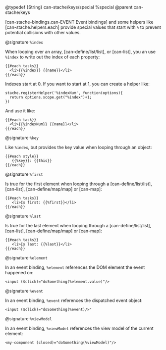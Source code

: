 @typedef {String} can-stache/keys/special %special
@parent can-stache/keys

[can-stache-bindings.can-EVENT Event bindings] and some helpers like [can-stache.helpers.each]
provide special values that start with `%` to prevent potential collisions with
other values.  

@signature `%index`

When looping over an array, [can-define/list/list], or [can-list], you an use `%index` to write out the index of each property:

    {{#each tasks}}
      <li>{{%index}} {{name}}</li>
    {{/each}}

Indexes start at 0.  If you want to start at 1, you can create a helper like:

    stache.registerHelper('%indexNum', function(options){
      return options.scope.get("%index")+1;
    })

And use it like:

    {{#each task}}
      <li>{{%indexNum}} {{name}}</li>
    {{/each}}

@signature `%key`

Like `%index`, but provides the key value when looping through an object:

```
{{#each style}}
   {{%key}}: {{this}}
{{/each}}
```

@signature `%first`

Is true for the first element when looping through a [can-define/list/list], [can-list], [can-define/map/map] or 
[can-map]:

```
{{#each tasks}}
   <li>Is first: {{%first}}</li>
{{/each}}
```

@signature `%last`

Is true for the last element when looping through a [can-define/list/list], [can-list], [can-define/map/map] or 
[can-map]:

```
{{#each tasks}}
   <li>Is last: {{%last}}</li>
{{/each}}
```

@signature `%element`

In an event binding, `%element` references the DOM element the event happened on:

```
<input ($click)="doSomething(%element.value)"/>
```

@signature `%event`

In an event binding, `%event` references the dispatched event object:

```
<input ($click)="doSomething(%event)/>"
```

@signature `%viewModel`

In an event binding, `%viewModel` references the view model of the current element:

```
<my-component (closed)="doSomething(%viewModel)"/>
```

